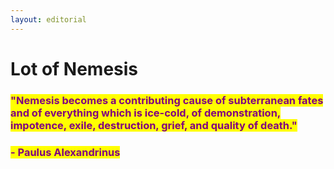 ```yaml
---
layout: editorial
---
```


# Lot of Nemesis

### <mark style="color:purple;">"Nemesis becomes a contributing cause of subterranean fates and of everything which is ice-cold, of demonstration, impotence, exile, destruction, grief, and quality of death."</mark>&#x20;

### <mark style="color:purple;">- Paulus Alexandrinus</mark>
